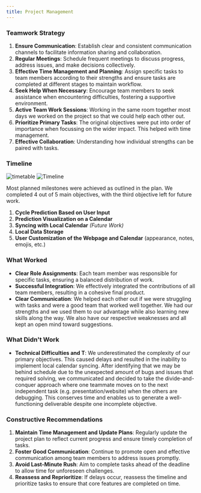 ```yaml
---
title: Project Management 
---
```


### Teamwork Strategy
1. **Ensure Communication**: Establish clear and consistent communication channels to facilitate information sharing and collaboration.
2. **Regular Meetings**: Schedule frequent meetings to discuss progress, address issues, and make decisions collectively.
3. **Effective Time Management and Planning**: Assign specific tasks to team members according to their strengths and ensure tasks are completed at different stages to maintain workflow.
4. **Seek Help When Necessary**: Encourage team members to seek assistance when encountering difficulties, fostering a supportive environment.
5. **Active Team Work Sessions**: Working in the same room together most days we worked on the project so that we could help each other out.
6. **Prioritize Primary Tasks**: The original objectives were put into order of importance when focussing on the wider impact. This helped with time management.
7. **Effective Collaboration**: Understanding how individual strengths can be paired with tasks.

### Timeline

![timetable](https://github.com/Technology-for-the-Poorest-Billion/2024-IMMI/assets/133856676/c3096389-0a40-4a95-a5cd-87abe1f23660)
![Timeline](https://github.com/Technology-for-the-Poorest-Billion/2024-IMMI/assets/133856676/6a6d9c41-afa4-4cd8-b8b2-6212ee3e91c7)


Most planned milestones were achieved as outlined in the plan. We completed 4 out of 5 main objectives, with the third objective left for future work.

1. **Cycle Prediction Based on User Input**
2. **Prediction Visualization on a Calendar**
3. **Syncing with Local Calendar** *(Future Work)*
4. **Local Data Storage**
5. **User Customization of the Webpage and Calendar** (appearance, notes, emojis, etc.)

### What Worked
- **Clear Role Assignments**: Each team member was responsible for specific tasks, ensuring a balanced distribution of work.
- **Successful Integration**: We effectively integrated the contributions of all team members, resulting in a cohesive final product.
- **Clear Communication**: We helped each other out if we were struggling with tasks and were a good team that worked well together. We had our strengths
and we used them to our advantage while also learning new skills along the way. We also have our respective weaknesses and all kept an open mind toward suggestions.

### What Didn't Work
- **Technical Difficulties and T**: We underestimated the complexity of our primary objectives. This caused delays and resulted in the inability to implement local calendar syncing. After identifying that we may be behind schedule due to the unexpected amount of bugs and issues that required solving, we communicated and decided to take the divide-and-conquer approach where one teammate moves on to the next independent task (e.g. presentation/website) when the others are debugging. This conserves time and enables us to generate a well-functioning deliverable despite one incomplete objective.

### Constructive Recommendations
1. **Maintain Time Management and Update Plans**: Regularly update the project plan to reflect current progress and ensure timely completion of tasks.
2. **Foster Good Communication**: Continue to promote open and effective communication among team members to address issues promptly.
3. **Avoid Last-Minute Rush**: Aim to complete tasks ahead of the deadline to allow time for unforeseen challenges.
4. **Reassess and Reprioritize**: If delays occur, reassess the timeline and prioritize tasks to ensure that core features are completed on time.
